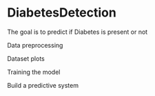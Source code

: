 # DiabetesDetection

The goal is to predict if Diabetes is present or not

Data preprocessing

Dataset plots

Training the model

Build a predictive system
